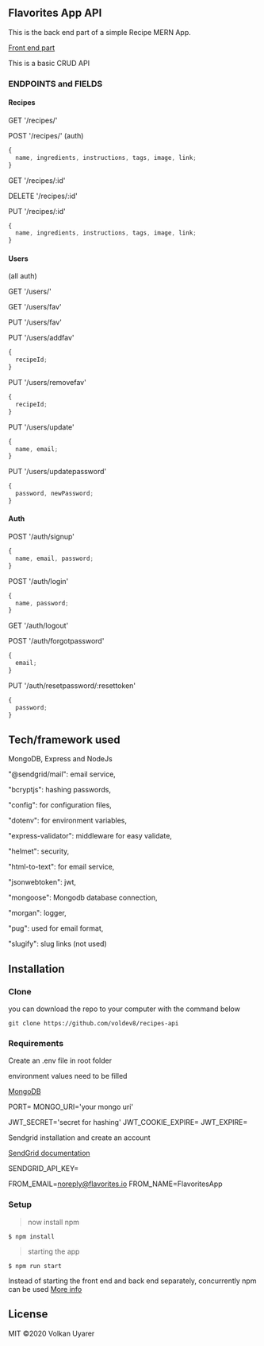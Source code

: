 ## Flavorites App API

This is the back end part of a simple Recipe MERN App.

[Front end part](https://github.com/voldev8/recipes-client)

This is a basic CRUD API

### ENDPOINTS and FIELDS

#### Recipes

GET '/recipes/'

POST '/recipes/' (auth)

```javascript
{
  name, ingredients, instructions, tags, image, link;
}
```

GET '/recipes/:id'

DELETE '/recipes/:id'

PUT '/recipes/:id'

```javascript
{
  name, ingredients, instructions, tags, image, link;
}
```

#### Users

(all auth)

GET '/users/'

GET '/users/fav'

PUT '/users/fav'

PUT '/users/addfav'

```javascript
{
  recipeId;
}
```

PUT '/users/removefav'

```javascript
{
  recipeId;
}
```

PUT '/users/update'

```javascript
{
  name, email;
}
```

PUT '/users/updatepassword'

```javascript
{
  password, newPassword;
}
```

#### Auth

POST '/auth/signup'

```javascript
{
  name, email, password;
}
```

POST '/auth/login'

```javascript
{
  name, password;
}
```

GET '/auth/logout'

POST '/auth/forgotpassword'

```javascript
{
  email;
}
```

PUT '/auth/resetpassword/:resettoken'

```javascript
{
  password;
}
```

## Tech/framework used

MongoDB, Express and NodeJs

"@sendgrid/mail": email service,

"bcryptjs": hashing passwords,

"config": for configuration files,

"dotenv": for environment variables,

"express-validator": middleware for easy validate,

"helmet": security,

"html-to-text": for email service,

"jsonwebtoken": jwt,

"mongoose": Mongodb database connection,

"morgan": logger,

"pug": used for email format,

"slugify": slug links (not used)

## Installation

### Clone

you can download the repo to your computer with the command below

```shell
git clone https://github.com/voldev8/recipes-api
```

### Requirements

Create an .env file in root folder

environment values need to be filled

[MongoDB](https://www.mongodb.com/)

PORT=
MONGO_URI='your mongo uri'

JWT_SECRET='secret for hashing'
JWT_COOKIE_EXPIRE=
JWT_EXPIRE=

Sendgrid installation and create an account

[SendGrid documentation](https://sendgrid.com/docs/)

SENDGRID_API_KEY=

FROM_EMAIL=noreply@flavorites.io
FROM_NAME=FlavoritesApp

### Setup

> now install npm

```shell
$ npm install
```

> starting the app

```shell
$ npm run start
```

Instead of starting the front end and back end separately, concurrently npm can be used [More info](https://www.npmjs.com/package/concurrently)

## License

MIT ©2020 Volkan Uyarer
